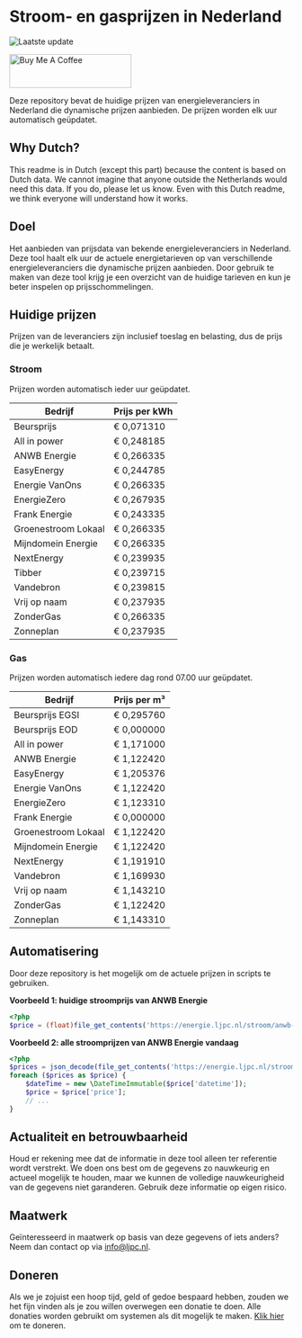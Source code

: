 # Stroom- en gasprijzen in Nederland

![Laatste update](https://img.shields.io/badge/laatste%20update-2024--01--17%2005%3A00%20CET-brightgreen)

<a href="https://www.buymeacoffee.com/Lars-" target="_blank"><img src="https://cdn.buymeacoffee.com/buttons/v2/default-orange.png" alt="Buy Me A Coffee" height="60" style="height: 60px !important;width: 217px !important;" ></a>

Deze repository bevat de huidige prijzen van energieleveranciers in Nederland die dynamische prijzen aanbieden. De prijzen worden elk uur automatisch geüpdatet.

## Why Dutch?

This readme is in Dutch (except this part) because the content is based on Dutch data. We cannot imagine that anyone outside the Netherlands would need this data. If you do, please let us know. Even with this Dutch readme, we think
everyone will understand how it works.

## Doel

Het aanbieden van prijsdata van bekende energieleveranciers in Nederland. Deze tool haalt elk uur de actuele energietarieven op van verschillende energieleveranciers die dynamische prijzen aanbieden. Door gebruik te maken van deze tool
krijg je een overzicht van de huidige tarieven en kun je beter inspelen op prijsschommelingen.

## Huidige prijzen

Prijzen van de leveranciers zijn inclusief toeslag en belasting, dus de prijs die je werkelijk betaalt.

### Stroom

Prijzen worden automatisch ieder uur geüpdatet.

 Bedrijf | Prijs per kWh 
---------|---------------
Beursprijs | € 0,071310
All in power | € 0,248185
ANWB Energie | € 0,266335
EasyEnergy | € 0,244785
Energie VanOns | € 0,266335
EnergieZero | € 0,267935
Frank Energie | € 0,243335
Groenestroom Lokaal | € 0,266335
Mijndomein Energie | € 0,266335
NextEnergy | € 0,239935
Tibber | € 0,239715
Vandebron | € 0,239815
Vrij op naam | € 0,237935
ZonderGas | € 0,266335
Zonneplan | € 0,237935


### Gas

Prijzen worden automatisch iedere dag rond 07.00 uur geüpdatet.

 Bedrijf | Prijs per m³ 
---------|--------------
Beursprijs EGSI | € 0,295760
Beursprijs EOD | € 0,000000
All in power | € 1,171000
ANWB Energie | € 1,122420
EasyEnergy | € 1,205376
Energie VanOns | € 1,122420
EnergieZero | € 1,123310
Frank Energie | € 0,000000
Groenestroom Lokaal | € 1,122420
Mijndomein Energie | € 1,122420
NextEnergy | € 1,191910
Vandebron | € 1,169930
Vrij op naam | € 1,143210
ZonderGas | € 1,122420
Zonneplan | € 1,143310


## Automatisering

Door deze repository is het mogelijk om de actuele prijzen in scripts te gebruiken.

**Voorbeeld 1: huidige stroomprijs van ANWB Energie**

```php
<?php
$price = (float)file_get_contents('https://energie.ljpc.nl/stroom/anwb-energie-nu.txt');

```

**Voorbeeld 2: alle stroomprijzen van ANWB Energie vandaag**

```php
<?php
$prices = json_decode(file_get_contents('https://energie.ljpc.nl/stroom/all-in-power-vandaag.json'),true);
foreach ($prices as $price) {
    $dateTime = new \DateTimeImmutable($price['datetime']);
    $price = $price['price'];
    // ...
}
```

## Actualiteit en betrouwbaarheid

Houd er rekening mee dat de informatie in deze tool alleen ter referentie wordt verstrekt. We doen ons best om de gegevens zo nauwkeurig en actueel mogelijk te houden, maar we kunnen de volledige nauwkeurigheid van de gegevens niet
garanderen. Gebruik deze informatie op eigen risico.

## Maatwerk

Geïnteresseerd in maatwerk op basis van deze gegevens of iets anders? Neem dan contact op
via [info@ljpc.nl](mailto:info@ljpc.nl?subject=Energie%20prijzen).

## Doneren

Als we je zojuist een hoop tijd, geld of gedoe bespaard hebben, zouden we het fijn vinden als je zou willen overwegen een
donatie te doen. Alle donaties worden gebruikt om systemen als dit mogelijk te
maken. [Klik hier](https://www.buymeacoffee.com/Lars-) om te doneren.
